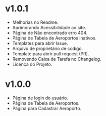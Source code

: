 # v1.0.1

- Melhorias no Readme.
- Aprimorando Acessibilidade ao site.
- Página de Não encontrado erro 404.
- Página de Tabela de Aeroportos inativos.
- Templates para abrir Issue.
- Arquivo de proprietário de codigo.
- Template para abrir pull request (PR).
- Removendo Caixa de Tarefa no Changelog.
- Licença do Projeto.

# v1.0.0

- Página de login do usuário.
- Página de Tabela de Aeroportos.
- Página para Cadastrar Aeroporto.

